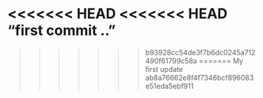 <<<<<<< HEAD
<<<<<<< HEAD
“first commit ..”
=======

>>>>>>> b93928cc54de3f7b6dc0245a712490f61799c58a
=======
My first update
>>>>>>> ab8a76662e8f4f7346bcf896083e51eda5ebf911
